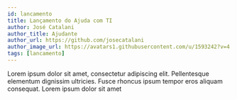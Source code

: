 ```yaml
---
id: lancamento
title: Lançamento do Ajuda com TI
author: José Catalani
author_title: Ajudante
author_url: https://github.com/josecatalani
author_image_url: https://avatars1.githubusercontent.com/u/1593242?v=4
tags: [lancamento]
---
```


Lorem ipsum dolor sit amet, consectetur adipiscing elit. Pellentesque elementum dignissim ultricies. Fusce rhoncus ipsum tempor eros aliquam consequat. Lorem ipsum dolor sit amet
